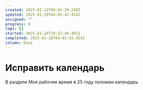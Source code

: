 ```yaml
---
created: 2025-01-12T09:03:29.248Z
updated: 2025-01-28T04:05:42.454Z
assigned: ""
progress: 0
tags: []
started: 2025-01-24T10:32:40.401Z
completed: 2025-01-28T04:05:42.454Z
column: Done
---
```


# Исправить календарь

В разделе Мое рабочее время в 25 году поломан календарь
